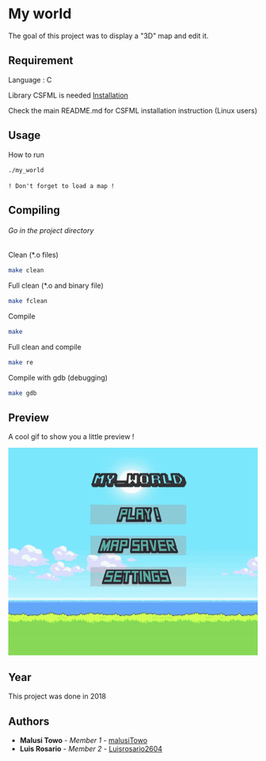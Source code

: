 # My world

The goal of this project was to display a "3D" map and edit it.

## Requirement

Language : C

Library CSFML is needed [Installation](https://www.sfml-dev.org/download/csfml/index.php)

Check the main README.md for CSFML installation instruction (Linux users)

## Usage

How to run
```
./my_world

! Don't forget to load a map !
```

## Compiling

###### Go in the project directory

Clean (*.o files)

```bash
make clean
```

Full clean (*.o and binary file)

```bash
make fclean
```

Compile

```bash
make
```

Full clean and compile

```bash
make re
```

Compile with gdb (debugging)

```bash
make gdb
```

## Preview

A cool gif to show you a little preview !

![Gif](./images/my_world.gif)

## Year

This project was done in 2018

## Authors

* **Malusi Towo** - *Member 1* - [malusiTowo](https://github.com/malusiTowo?tab=stars)
* **Luis Rosario** - *Member 2* - [Luisrosario2604](https://github.com/Luisrosario2604)
